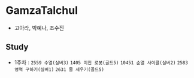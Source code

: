 # GamzaTalchul 
- 고아라, 박예나, 조수진

## Study
- 1주차 : 
`2559 수열(실버3)`
`1405 미친 로봇(골드5)`
`10451 순열 사이클(실버2)`
`2583 영역 구하기(실버1)`
`2631 줄 세우기(골드5)`
